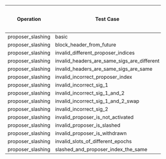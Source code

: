 | Operation | Test Case | Read Pre-State SSZ | Deserialize Pre-State SSZ | Read Operation Input | Process | Merkleize | Commit | Total Cycles | Execution Time |
|-----------|-----------|--------------------|---------------------------|----------------------|---------|-----------|--------|--------------|----------------|
proposer_slashing | basic | 264367 | 18696661 | 39296 | 2074834 | 32739319588 | 1111 | 32760400094 | 625.023075459s |
proposer_slashing | block_header_from_future | 264367 | 18696661 | 39296 | 2074834 | 32739319588 | 1111 | 32760400094 | 621.262492459s |
proposer_slashing | invalid_different_proposer_indices | 264367 | 18696661 | 39296 | 2074813 | 32739319588 | 1111 | 32760400073 | 632.243296666s |
proposer_slashing | invalid_headers_are_same_sigs_are_different | 264367 | 18696661 | 39296 | 2075534 | 32739319588 | 1111 | 32760400794 | 619.750124292s |
proposer_slashing | invalid_headers_are_same_sigs_are_same | 264367 | 18696661 | 39296 | 2075534 | 32739319588 | 1111 | 32760400794 | 629.831216833s |
proposer_slashing | invalid_incorrect_proposer_index | 264367 | 18696661 | 39296 | 2074834 | 32739319588 | 1111 | 32760400094 | 644.338601834s |
proposer_slashing | invalid_incorrect_sig_1 | 264367 | 18696661 | 39296 | 2074834 | 32739319588 | 1111 | 32760400094 | 645.197146917s |
proposer_slashing | invalid_incorrect_sig_1_and_2 | 264367 | 18696661 | 39296 | 2074834 | 32739319588 | 1111 | 32760400094 | 617.346347333s |
proposer_slashing | invalid_incorrect_sig_1_and_2_swap | 264367 | 18696661 | 39296 | 2074834 | 32739319588 | 1111 | 32760400094 | 654.626609834s |
proposer_slashing | invalid_incorrect_sig_2 | 264367 | 18696661 | 39296 | 2074834 | 32739319588 | 1111 | 32760400094 | 615.081425625s |
proposer_slashing | invalid_proposer_is_not_activated | 264367 | 18696661 | 39296 | 2074834 | 32739322013 | 1111 | 32760402519 | 663.917958208s |
proposer_slashing | invalid_proposer_is_slashed | 264367 | 18696663 | 39296 | 2074834 | 32739324012 | 1111 | 32760404520 | 613.334733875s |
proposer_slashing | invalid_proposer_is_withdrawn | 264367 | 18696661 | 39296 | 2074834 | 32739459732 | 1111 | 32760540238 | 608.999541125s |
proposer_slashing | invalid_slots_of_different_epochs | 264367 | 18696661 | 39296 | 2074804 | 32739319588 | 1111 | 32760400064 | 606.896210875s |
proposer_slashing | slashed_and_proposer_index_the_same | 264367 | 18696661 | 39296 | 2074834 | 32739319588 | 1111 | 32760400094 | 623.829820125s |
